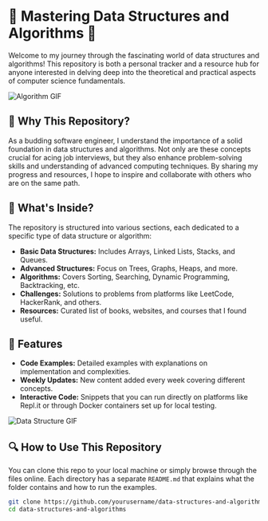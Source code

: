 # 🚀 Mastering Data Structures and Algorithms 🚀

Welcome to my journey through the fascinating world of data structures and algorithms! This repository is both a personal tracker and a resource hub for anyone interested in delving deep into the theoretical and practical aspects of computer science fundamentals.

![Algorithm GIF](https://media.giphy.com/media/iIqmM5tTjmpOB9mpbn/giphy.gif)

## 🌟 Why This Repository?

As a budding software engineer, I understand the importance of a solid foundation in data structures and algorithms. Not only are these concepts crucial for acing job interviews, but they also enhance problem-solving skills and understanding of advanced computing techniques. By sharing my progress and resources, I hope to inspire and collaborate with others who are on the same path.

## 📂 What's Inside?

The repository is structured into various sections, each dedicated to a specific type of data structure or algorithm:

- **Basic Data Structures:** Includes Arrays, Linked Lists, Stacks, and Queues.
- **Advanced Structures:** Focus on Trees, Graphs, Heaps, and more.
- **Algorithms:** Covers Sorting, Searching, Dynamic Programming, Backtracking, etc.
- **Challenges:** Solutions to problems from platforms like LeetCode, HackerRank, and others.
- **Resources:** Curated list of books, websites, and courses that I found useful.

## 🚩 Features

- **Code Examples:** Detailed examples with explanations on implementation and complexities.
- **Weekly Updates:** New content added every week covering different concepts.
- **Interactive Code:** Snippets that you can run directly on platforms like Repl.it or through Docker containers set up for local testing.

![Data Structure GIF](https://media.giphy.com/media/fnK0jeA8vIh2QLq3kN/giphy.gif)

## 🔍 How to Use This Repository

You can clone this repo to your local machine or simply browse through the files online. Each directory has a separate `README.md` that explains what the folder contains and how to run the examples.

```bash
git clone https://github.com/yourusername/data-structures-and-algorithms.git
cd data-structures-and-algorithms

